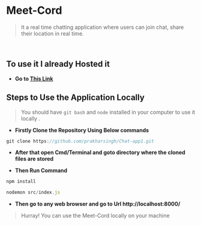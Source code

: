 # Meet-Cord

> It a real time chatting application where users can join chat, share their location in real time.
<br>

## To use it I already Hosted it 

- **Go to [This Link](https://meet-cord.herokuapp.com/)**

## Steps to Use the Application Locally

> You should have `git bash` and `node` installed in your computer to use it locally . 


- **Firstly Clone the Repository Using Below commands**
```Javascript
git clone https://github.com/prakharsingh/Chat-app1.git
```

- **After that open Cmd/Terminal and goto directory where the cloned files are stored**

- **Then Run Command**
```Javascript
npm install
```
```Javascript
nodemon src/index.js
```

- **Then go to any web browser and go to Url http://localhost:8000/**

>Hurray! You can use the Meet-Cord locally on your machine
